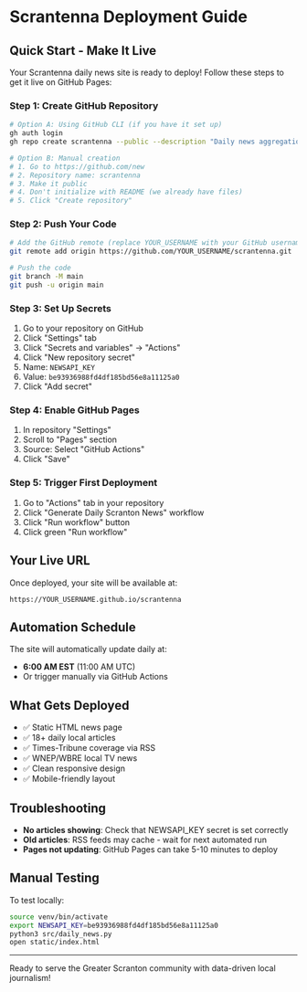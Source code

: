 # Scrantenna Deployment Guide

## Quick Start - Make It Live

Your Scrantenna daily news site is ready to deploy! Follow these steps to get it live on GitHub Pages:

### Step 1: Create GitHub Repository
```bash
# Option A: Using GitHub CLI (if you have it set up)
gh auth login
gh repo create scrantenna --public --description "Daily news aggregation for Greater Scranton area" --push

# Option B: Manual creation
# 1. Go to https://github.com/new
# 2. Repository name: scrantenna
# 3. Make it public
# 4. Don't initialize with README (we already have files)
# 5. Click "Create repository"
```

### Step 2: Push Your Code
```bash
# Add the GitHub remote (replace YOUR_USERNAME with your GitHub username)
git remote add origin https://github.com/YOUR_USERNAME/scrantenna.git

# Push the code
git branch -M main
git push -u origin main
```

### Step 3: Set Up Secrets
1. Go to your repository on GitHub
2. Click "Settings" tab
3. Click "Secrets and variables" → "Actions"
4. Click "New repository secret"
5. Name: `NEWSAPI_KEY`
6. Value: `be93936988fd4df185bd56e8a11125a0`
7. Click "Add secret"

### Step 4: Enable GitHub Pages
1. In repository "Settings"
2. Scroll to "Pages" section
3. Source: Select "GitHub Actions"
4. Click "Save"

### Step 5: Trigger First Deployment
1. Go to "Actions" tab in your repository
2. Click "Generate Daily Scranton News" workflow
3. Click "Run workflow" button
4. Click green "Run workflow"

## Your Live URL
Once deployed, your site will be available at:
```
https://YOUR_USERNAME.github.io/scrantenna
```

## Automation Schedule
The site will automatically update daily at:
- **6:00 AM EST** (11:00 AM UTC)
- Or trigger manually via GitHub Actions

## What Gets Deployed
- ✅ Static HTML news page
- ✅ 18+ daily local articles
- ✅ Times-Tribune coverage via RSS
- ✅ WNEP/WBRE local TV news
- ✅ Clean responsive design
- ✅ Mobile-friendly layout

## Troubleshooting
- **No articles showing**: Check that NEWSAPI_KEY secret is set correctly
- **Old articles**: RSS feeds may cache - wait for next automated run
- **Pages not updating**: GitHub Pages can take 5-10 minutes to deploy

## Manual Testing
To test locally:
```bash
source venv/bin/activate
export NEWSAPI_KEY=be93936988fd4df185bd56e8a11125a0
python3 src/daily_news.py
open static/index.html
```

---
Ready to serve the Greater Scranton community with data-driven local journalism!